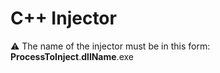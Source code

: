 # C++ Injector

⚠ The name of the injector must be in this form: **ProcessToInject**.**dllName**.exe
